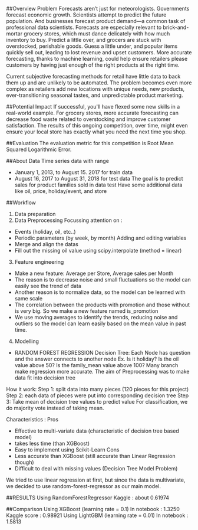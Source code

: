 ##Overview Problem 
Forecasts aren’t just for meteorologists. Governments forecast economic growth. Scientists attempt to predict the future population. And businesses forecast product demand—a common task of professional data scientists. Forecasts are especially relevant to brick-and-mortar grocery stores, which must dance delicately with how much inventory to buy. Predict a little over, and grocers are stuck with overstocked, perishable goods. Guess a little under, and popular items quickly sell out, leading to lost revenue and upset customers. More accurate forecasting, thanks to machine learning, could help ensure retailers please customers by having just enough of the right products at the right time.

Current subjective forecasting methods for retail have little data to back them up and are unlikely to be automated. The problem becomes even more complex as retailers add new locations with unique needs, new products, ever-transitioning seasonal tastes, and unpredictable product marketing.

##Potential Impact
If successful, you'll have flexed some new skills in a real-world example. For grocery stores, more accurate forecasting can decrease food waste related to overstocking and improve customer satisfaction. The results of this ongoing competition, over time, might even ensure your local store has exactly what you need the next time you shop.

##Evaluation
The evaluation metric for this competition is Root Mean Squared Logarithmic Error.

##About Data
Time series data with range
- January 1, 2013, to August 15. 2017 for train data
- August 16, 2017 to August 31, 2018 for test data
The goal is to predict sales for product families sold in data test
Have some additional data like oil, price, holiday/event, and store

##Workflow
1. Data preparation
2. Data Preprocessing
Focussing attention on :
- Events (holiday, oil, etc..)
- Periodic parameters (by week, by month)
Adding and editing variables
- Merge and align the datas
- Fill out the missing oil value using scipy.interpolate (method = linear)
3. Feature engineering
- Make a new feature: Average per Store, Average sales per Month
- The reason is to decrease noise and small fluctuations so the model can easily see the trend of data
- Another reason is to normalize data, so the model can be learned with same scale
- The correlation between the products with promotion and those without is very big. So we make a new feature named
is_promotion
- We use moving averages to identify the trends, reducing noise and outliers so the model can learn easily based on the mean value in past time.
4. Modelling
- RANDOM FOREST
REGRESSION 
Decision Tree: Each Node has question and the answer
connects to another node
Ex. Is it holiday? Is the oil value above 50?  Is the family_mean value above 100? Many branch make regression more accurate. The aim of Preprocessing was to make data fit into decision tree

How it work:
Step 1: split data into many pieces (120 pieces for this project)
Step 2: each data of pieces were put into corresponding decision tree
Step 3: Take mean of decision tree values to predict value For classification, we do majority vote instead of taking mean.

Characteristics :
Pros
- Effective to multi-variate data (characteristic of decision tree based model)
- takes less time (than XGBoost)
- Easy to implement using Scikit-Learn
Cons
- Less accurate than XGBoost (still accurate than Linear Regression though)
- Difficult to deal with missing values (Decision Tree Model Problem)

We tried to use linear regression at first, but since the data is multivariate, we decided to use random-forest-regressor as our main model.

##RESULTS
Using RandomForestRegressor
Kaggle : about 0.61974

##Comparison
Using XGBoost (learning rate = 0.1)
In notebook : 1.3250
Kaggle score : 0.98921
Using LightGBM (learning rate = 0.01)
In notebook : 1.5813
